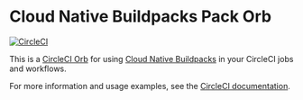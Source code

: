# Cloud Native Buildpacks Pack Orb

[![CircleCI](https://circleci.com/gh/buildpacks/pack-orb.svg?style=svg)](https://circleci.com/gh/buildpacks/pack-orb)

This is a [CircleCI Orb](https://circleci.com/orbs/) for using [Cloud Native Buildpacks](https://buildpacks.io) in your CircleCI jobs and workflows.

For more information and usage examples, see the [CircleCI documentation](https://circleci.com/orbs/registry/orb/buildpacks/pack-orb).